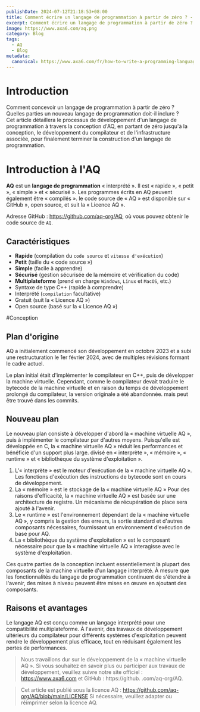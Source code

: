 ```yaml
---
publishDate: 2024-07-12T21:18:53+08:00
title: Comment écrire un langage de programmation à partir de zéro ? - AQ
excerpt: Comment écrire un langage de programmation à partir de zéro ? AQ est un langage de programmation interprété rapide, petit, simple et sûr.
image: https://www.axa6.com/aq.png
category: Blog
tags:
  - AQ
  - Blog
metadata:
  canonical: https://www.axa6.com/fr/how-to-write-a-programming-language-from-scratch
---
```


# Introduction
Comment concevoir un langage de programmation à partir de zéro ? Quelles parties un nouveau langage de programmation doit-il inclure ?</br>
Cet article détaillera le processus de développement d'un langage de programmation à travers la conception d'AQ, en partant de zéro jusqu'à la conception, le développement du compilateur et de l'infrastructure associée, pour finalement terminer la construction d'un langage de programmation.</br>

# Introduction à l'AQ

**AQ** est un **langage de programmation** « interprété ». Il est « rapide », « petit », « simple » et « sécurisé ». Les programmes écrits en AQ peuvent également être « compilés ». le code source de « AQ » est disponible sur « GitHub », open source, et suit la « Licence AQ ».

Adresse GitHub : https://github.com/aq-org/AQ, où vous pouvez obtenir le code source de `AQ`.

## Caractéristiques

- **Rapide** (compilation du `code source` et `vitesse d'exécution`)
- **Petit** (taille du « code source »)
- **Simple** (facile à apprendre)
- **Sécurisé** (gestion sécurisée de la mémoire et vérification du code)
- **Multiplateforme** (prend en charge `Windows`, `Linux` et `MacOS`, etc.)
- Syntaxe de type C++ (rapide à comprendre)
- Interprété (`compilation` facultative)
- Gratuit (suit la « Licence AQ »)
- Open source (basé sur la « Licence AQ »)

#Conception
## Plan d'origine
AQ a initialement commencé son développement en octobre 2023 et a subi une restructuration le 1er février 2024, avec de multiples révisions formant le cadre actuel.</br>

Le plan initial était d'implémenter le compilateur en C++, puis de développer la machine virtuelle. Cependant, comme le compilateur devait traduire le bytecode de la machine virtuelle et en raison du temps de développement prolongé du compilateur, la version originale a été abandonnée. mais peut être trouvé dans les commits.</br>

## Nouveau plan
Le nouveau plan consiste à développer d'abord la « machine virtuelle AQ », puis à implémenter le compilateur par d'autres moyens. Puisqu'elle est développée en C, la « machine virtuelle AQ » réduit les performances et bénéficie d'un support plus large. divisé en « interprète », « mémoire », « runtime » et « bibliothèque du système d'exploitation ».</br>

1. L'« interprète » est le moteur d'exécution de la « machine virtuelle AQ ». Les fonctions d'exécution des instructions de bytecode sont en cours de développement.</br>
2. La « mémoire » est le stockage de la « machine virtuelle AQ » Pour des raisons d'efficacité, la « machine virtuelle AQ » est basée sur une architecture de registre. Un mécanisme de récupération de place sera ajouté à l'avenir.</br>
3. Le « runtime » est l'environnement dépendant de la « machine virtuelle AQ », y compris la gestion des erreurs, la sortie standard et d'autres composants nécessaires, fournissant un environnement d'exécution de base pour AQ.</br>
4. La « bibliothèque du système d'exploitation » est le composant nécessaire pour que la « machine virtuelle AQ » interagisse avec le système d'exploitation.</br>

Ces quatre parties de la conception incluent essentiellement la plupart des composants de la machine virtuelle d'un langage interprété. À mesure que les fonctionnalités du langage de programmation continuent de s'étendre à l'avenir, des mises à niveau peuvent être mises en œuvre en ajoutant des composants.</br>


## Raisons et avantages
Le langage AQ est conçu comme un langage interprété pour une compatibilité multiplateforme. À l'avenir, des travaux de développement ultérieurs du compilateur pour différents systèmes d'exploitation peuvent rendre le développement plus efficace, tout en réduisant également les pertes de performances.

> Nous travaillons dur sur le développement de la « machine virtuelle AQ ». Si vous souhaitez en savoir plus ou participer aux travaux de développement, veuillez suivre notre site officiel : https://www.axa6.com et GitHub : https://github. .com/aq-org/AQ.</br>

> Cet article est publié sous la licence AQ : https://github.com/aq-org/AQ/blob/main/LICENSE Si nécessaire, veuillez adapter ou réimprimer selon la licence AQ.
